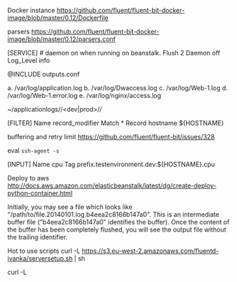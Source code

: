 
Docker instance
https://github.com/fluent/fluent-bit-docker-image/blob/master/0.12/Dockerfile


parsers
https://github.com/fluent/fluent-bit-docker-image/blob/master/0.12/parsers.conf


[SERVICE]
    # daemon on when running on beanstalk.
    Flush     2
    Daemon    off
    Log_Level info

@INCLUDE  outputs.conf


a. /var/log/application.log
b. /var/log/Dwaccess.log
c. /var/log/Web-1.log
d. /var/log/Web-1.error.log
e. /var/log/nginx/access.log

~/applicationlogs/<environmentname>/<dev|prod>/<hostname>/


[FILTER]
   Name record_modifier
   Match *
   Record hostname ${HOSTNAME}

buffering and retry limit
https://github.com/fluent/fluent-bit/issues/328

eval `ssh-agent -s`

[INPUT]
   Name cpu
   Tag  prefix.testenvironment.dev.${HOSTNAME}.cpu


   Deploy to aws
http://docs.aws.amazon.com/elasticbeanstalk/latest/dg/create-deploy-python-container.html



Initially, you may see a file which looks like "/path/to/file.20140101.log.b4eea2c8166b147a0". This is an intermediate buffer file ("b4eea2c8166b147a0" identifies the buffer). Once the content of the buffer has been completely flushed, you will see the output file without the trailing identifier.


Hot to use scripts
curl -L https://s3.eu-west-2.amazonaws.com/fluentd-ivanka/serversetup.sh | sh

curl -L
